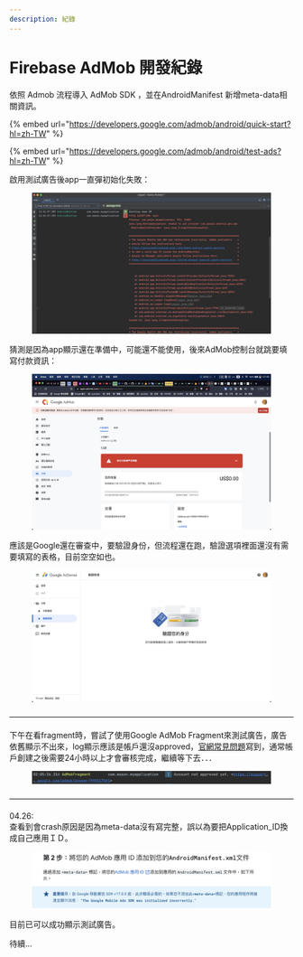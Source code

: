 ```yaml
---
description: 紀錄
---
```


# Firebase AdMob 開發紀錄

依照 Admob 流程導入 AdMob SDK ，並在AndroidManifest 新增meta-data相關資訊。

{% embed url="https://developers.google.com/admob/android/quick-start?hl=zh-TW" %}

{% embed url="https://developers.google.com/admob/android/test-ads?hl=zh-TW" %}

啟用測試廣告後app一直彈初始化失敗：

<figure><img src=".gitbook/assets/CleanShot 2023-04-25 at 01.54.00@2x.jpg" alt=""><figcaption></figcaption></figure>



猜測是因為app顯示還在準備中，可能還不能使用，後來AdMob控制台就跳要填寫付款資訊：

<figure><img src=".gitbook/assets/CleanShot 2023-04-25 at 01.49.38@2x.jpg" alt=""><figcaption></figcaption></figure>

應該是Google還在審查中，要驗證身份，但流程還在跑，驗證選項裡面還沒有需要填寫的表格，目前空空如也。

<figure><img src=".gitbook/assets/CleanShot 2023-04-25 at 01.55.44@2x.jpg" alt=""><figcaption></figcaption></figure>

————————————————————————————————————

下午在看fragment時，嘗試了使用Google  AdMob Fragment來測試廣告，廣告依舊顯示不出來，log顯示應該是帳戶還沒approved，[官網常見問題](https://support.google.com/admob/answer/9905175#1\&zippy=%2C%E5%B8%B3%E6%88%B6%E5%B0%9A%E6%9C%AA%E7%8D%B2%E5%87%86)寫到，通常帳戶創建之後需要24小時以上才會審核完成，繼續等下去．．．

<figure><img src=".gitbook/assets/CleanShot 2023-04-25 at 15.08.30@2x.jpg" alt=""><figcaption></figcaption></figure>



————————————————————————————————————

04.26:\
查看到會crash原因是因為meta-data沒有寫完整，誤以為要把Application\_ID換成自己應用ＩＤ。

<figure><img src=".gitbook/assets/CleanShot 2023-04-27 at 01.07.46@2x.jpg" alt=""><figcaption></figcaption></figure>

目前已可以成功顯示測試廣告。



待續...
